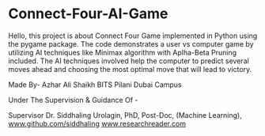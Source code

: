 # Connect-Four-AI-Game

Hello, this project is about Connect Four Game implemented in Python using the pygame package.
The code demonstrates a user vs computer game by utilizing AI techniques like Minimax algorithm with Aplha-Beta Pruning included.
The AI techniques involved help the computer to predict several moves ahead and choosing the most optimal move that will lead to victory.





Made By-
Azhar Ali Shaikh
BITS Pilani Dubai Campus



Under The Supervision & Guidance Of -

Supervisor
Dr. Siddhaling Urolagin,
PhD, Post-Doc, (Machine Learning),
www.github.com/siddhaling
www.researchreader.com
